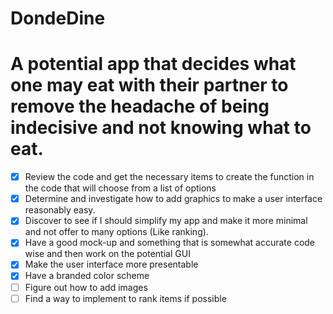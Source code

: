 # DondeDine
# A potential app that decides what one may eat with their partner to remove the headache of being indecisive and not knowing what to eat. 
- [X] Review the code and get the necessary items to create the function in the code that will choose from a list of options 
- [X] Determine and investigate how to add graphics to make a user interface reasonably easy.
- [X] Discover to see if I should simplify my app and make it more minimal and not offer to many options (Like ranking).
- [X] Have a good mock-up and something that is somewhat accurate code wise and then work on the potential GUI
- [X] Make the user interface more presentable
- [X] Have a branded color scheme
- [ ] Figure out how to add images
- [ ] Find a way to implement to rank items if possible
